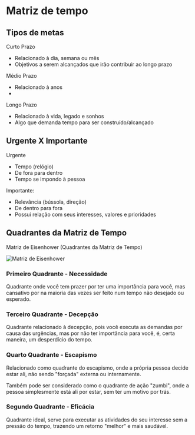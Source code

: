 # Matriz de tempo

## Tipos de metas

Curto Prazo

- Relacionado à dia, semana ou mês
- Objetivos a serem alcançados que irão contribuir ao longo prazo

Médio Prazo

- Relacionado à anos
- 

Longo Prazo

- Relacionado à vida, legado e sonhos
- Algo que demanda tempo para ser construído/alcançado

## Urgente X Importante

Urgente

- Tempo (relógio)
- De fora para dentro
- Tempo se impondo à pessoa

Importante:

- Relevância (bússola, direção)
- De dentro para fora
- Possui relação com seus interesses, valores e prioridades

## Quadrantes da Matriz de Tempo

Matriz de Eisenhower (Quadrantes da Matriz de Tempo)

![Matriz de Eisenhower](https://blog.runrun.it/wp-content/uploads/2014/08/importanteurgente_matriz.png)

### Primeiro Quadrante - Necessidade
 
Quadrante onde você tem prazer por ter uma importância para você, mas cansativo por na maioria das vezes ser feito num tempo não desejado ou esperado.

### Terceiro Quadrante - Decepção

Quadrante relacionado à decepção, pois você executa as demandas por causa das urgências, mas por não ter importância para você, é, certa maneira, um desperdício do tempo.

### Quarto Quadrante - Escapismo

Relacionado como quadrante do escapismo, onde a própria pessoa decide estar ali, não sendo "forçada" externa ou internamente.

Também pode ser considerado como o quadrante de ação "zumbi", onde a pessoa simplesmente está ali por estar, sem ter um motivo por trás.

### Segundo Quadrante - Eficácia

Quadrante ideal, serve para executar as atividades do seu interesse sem a pressão do tempo, trazendo um retorno "melhor" e mais saudável.

<!--stackedit_data:
eyJoaXN0b3J5IjpbNTE1MTgwNjIyLC00NDc0MjI4MDAsLTEwOT
M2OTgzNzUsLTE2NzIwNTY2MDcsMTQ4NTI1Nzc5MCw0NjM4NTgz
NSw3MzA5OTgxMTZdfQ==
-->